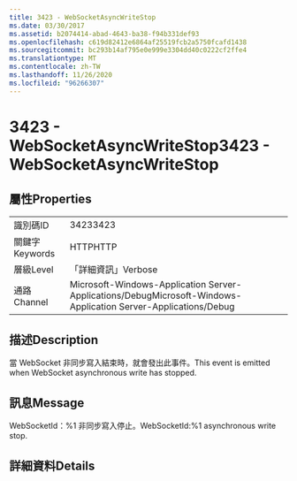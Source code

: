 ```yaml
---
title: 3423 - WebSocketAsyncWriteStop
ms.date: 03/30/2017
ms.assetid: b2074414-abad-4643-ba38-f94b331def93
ms.openlocfilehash: c619d82412e6864af25519fcb2a5750fcafd1438
ms.sourcegitcommit: bc293b14af795e0e999e3304dd40c0222cf2ffe4
ms.translationtype: MT
ms.contentlocale: zh-TW
ms.lasthandoff: 11/26/2020
ms.locfileid: "96266307"
---
```

# <a name="3423---websocketasyncwritestop"></a><span data-ttu-id="561d0-102">3423 - WebSocketAsyncWriteStop</span><span class="sxs-lookup"><span data-stu-id="561d0-102">3423 - WebSocketAsyncWriteStop</span></span>

## <a name="properties"></a><span data-ttu-id="561d0-103">屬性</span><span class="sxs-lookup"><span data-stu-id="561d0-103">Properties</span></span>  
  
|||  
|-|-|  
|<span data-ttu-id="561d0-104">識別碼</span><span class="sxs-lookup"><span data-stu-id="561d0-104">ID</span></span>|<span data-ttu-id="561d0-105">3423</span><span class="sxs-lookup"><span data-stu-id="561d0-105">3423</span></span>|  
|<span data-ttu-id="561d0-106">關鍵字</span><span class="sxs-lookup"><span data-stu-id="561d0-106">Keywords</span></span>|<span data-ttu-id="561d0-107">HTTP</span><span class="sxs-lookup"><span data-stu-id="561d0-107">HTTP</span></span>|  
|<span data-ttu-id="561d0-108">層級</span><span class="sxs-lookup"><span data-stu-id="561d0-108">Level</span></span>|<span data-ttu-id="561d0-109">「詳細資訊」</span><span class="sxs-lookup"><span data-stu-id="561d0-109">Verbose</span></span>|  
|<span data-ttu-id="561d0-110">通路</span><span class="sxs-lookup"><span data-stu-id="561d0-110">Channel</span></span>|<span data-ttu-id="561d0-111">Microsoft-Windows-Application Server-Applications/Debug</span><span class="sxs-lookup"><span data-stu-id="561d0-111">Microsoft-Windows-Application Server-Applications/Debug</span></span>|  
  
## <a name="description"></a><span data-ttu-id="561d0-112">描述</span><span class="sxs-lookup"><span data-stu-id="561d0-112">Description</span></span>  

 <span data-ttu-id="561d0-113">當 WebSocket 非同步寫入結束時，就會發出此事件。</span><span class="sxs-lookup"><span data-stu-id="561d0-113">This event is emitted when WebSocket asynchronous write has stopped.</span></span>  
  
## <a name="message"></a><span data-ttu-id="561d0-114">訊息</span><span class="sxs-lookup"><span data-stu-id="561d0-114">Message</span></span>  

 <span data-ttu-id="561d0-115">WebSocketId：%1 非同步寫入停止。</span><span class="sxs-lookup"><span data-stu-id="561d0-115">WebSocketId:%1 asynchronous write stop.</span></span>  
  
## <a name="details"></a><span data-ttu-id="561d0-116">詳細資料</span><span class="sxs-lookup"><span data-stu-id="561d0-116">Details</span></span>
